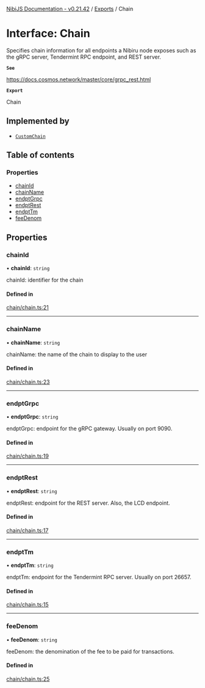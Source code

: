 [NibiJS Documentation - v0.21.42](../intro.md) / [Exports](../modules.md) / Chain

# Interface: Chain

Specifies chain information for all endpoints a Nibiru node exposes such as the
gRPC server, Tendermint RPC endpoint, and REST server.

**`See`**

https://docs.cosmos.network/master/core/grpc_rest.html

**`Export`**

Chain

## Implemented by

- [`CustomChain`](../classes/CustomChain.md)

## Table of contents

### Properties

- [chainId](Chain.md#chainid)
- [chainName](Chain.md#chainname)
- [endptGrpc](Chain.md#endptgrpc)
- [endptRest](Chain.md#endptrest)
- [endptTm](Chain.md#endpttm)
- [feeDenom](Chain.md#feedenom)

## Properties

### chainId

• **chainId**: `string`

chainId: identifier for the chain

#### Defined in

[chain/chain.ts:21](https://github.com/NibiruChain/ts-sdk/blob/2993dce/packages/nibijs/src/chain/chain.ts#L21)

---

### chainName

• **chainName**: `string`

chainName: the name of the chain to display to the user

#### Defined in

[chain/chain.ts:23](https://github.com/NibiruChain/ts-sdk/blob/2993dce/packages/nibijs/src/chain/chain.ts#L23)

---

### endptGrpc

• **endptGrpc**: `string`

endptGrpc: endpoint for the gRPC gateway. Usually on port 9090.

#### Defined in

[chain/chain.ts:19](https://github.com/NibiruChain/ts-sdk/blob/2993dce/packages/nibijs/src/chain/chain.ts#L19)

---

### endptRest

• **endptRest**: `string`

endptRest: endpoint for the REST server. Also, the LCD endpoint.

#### Defined in

[chain/chain.ts:17](https://github.com/NibiruChain/ts-sdk/blob/2993dce/packages/nibijs/src/chain/chain.ts#L17)

---

### endptTm

• **endptTm**: `string`

endptTm: endpoint for the Tendermint RPC server. Usually on port 26657.

#### Defined in

[chain/chain.ts:15](https://github.com/NibiruChain/ts-sdk/blob/2993dce/packages/nibijs/src/chain/chain.ts#L15)

---

### feeDenom

• **feeDenom**: `string`

feeDenom: the denomination of the fee to be paid for transactions.

#### Defined in

[chain/chain.ts:25](https://github.com/NibiruChain/ts-sdk/blob/2993dce/packages/nibijs/src/chain/chain.ts#L25)
